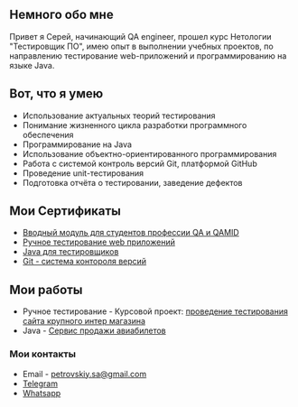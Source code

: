 
## Немного обо мне
Привет я Серей, начинающий QA engineer, прошел курс Нетологии "Тестировщик ПО", имею опыт в выполнении учебных проектов, по направлению тестирование web-приложений и  программированию на языке Java. 

## Вот, что я умею
* Использование актуальных теорий тестирования
* Понимание жизненного цикла разработки программного обеспечения
* Программирование на Java
* Использование объектно-ориентированного программирования
* Работа с системой контроль версий Git, платформой GitHub
* Проведение unit-тестирования
* Подготовка отчёта о тестировании, заведение дефектов

## Мои Сертификаты
* [Вводный модуль для студентов профессии QA и QAMID](https://netology.ru/sharing/2ed5f9060dda1b1ea335fe38b009c92d?utm_source=social&utm_campaign=achievements)
* [Ручное тестирование web приложений](https://netology.ru/sharing/1ad7d93038773f15255c2ba09d244df9?utm_source=social&utm_campaign=achievements)
* [Java для тестировщиков](https://netology.ru/sharing/ac741fce5db66c4f028c40137e17a0e1?utm_source=social&utm_campaign=achievements)
* [Git - система контороля версий](https://netology.ru/sharing/ee36d5e557dba07ec18455ef6b2e416f?utm_source=social&utm_campaign=achievements)

## Мои работы
* Ручное тестирование - Курсовой проект: [проведение тестирования сайта крупного интер магазина](https://docs.google.com/spreadsheets/d/1HtA5P84TQRSs9jUnlkxwva_VLVtX9EhC-L7HQRugQLU/edit#gid=6507609)
* Java - [Сервис продажи авиабилетов](https://github.com/SergeyPetrovskiyQA/Ticket-Manager/tree/main)

### Мои контакты
* Email - petrovskiy.sa@gmail.com
* [Telegram](https://t.me/P_serg28)
* [Whatsapp](https://api.whatsapp.com/send?phone=89614402259)
